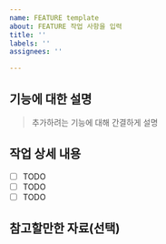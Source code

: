 ```yaml
---
name: FEATURE template
about: FEATURE 작업 사항을 입력
title: ''
labels: ''
assignees: ''

---
```


## 기능에 대한 설명
> 추가하려는 기능에 대해 간결하게 설명


## 작업 상세 내용
- [ ] TODO
- [ ] TODO
- [ ] TODO

## 참고할만한 자료(선택)
